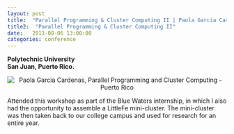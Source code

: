 ```yaml
---
layout: post
title:  "Parallel Programming & Cluster Computing II | Paola Garcia Cardenas" 
title2:  "Parallel Programming & Cluster Computing II"
date:   2011-08-06 13:00:00
categories: conference
---
```


<b>Polytechnic University<br>
San Juan, Puerto Rico.</b>

<div class="img-profile" style="text-align:center;">
<img src="{{ site.baseurl }}/img/littlefe11.jpg" alt="Paola Garcia Cardenas, Parallel Programming and Cluster Computing - Puerto Rico">
</div>

Attended this workshop as part of the Blue Waters internship, in which I also had the opportunity to assemble a LittleFe mini-cluster. The mini-cluster was then taken back to our college campus and used for research for an entire year.